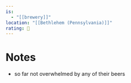 ```yaml
---
is:
  - "[[brewery]]"
location: "[[Bethlehem (Pennsylvania)]]"
rating: 🤞
---
```

# Notes
- so far not overwhelmed by any of their beers
